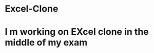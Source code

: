 # Excel-Clone
<!DOCTYPE html>
<html>
<head>
 
  <h1> I m working on EXcel clone in the middle of my exam</h1>

</body>
</html>
